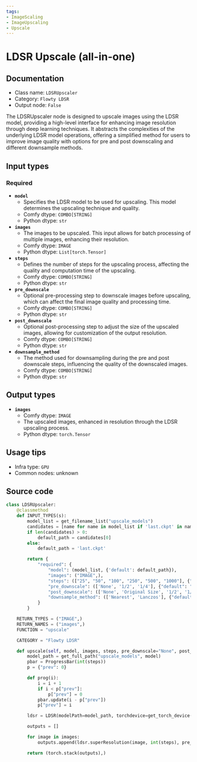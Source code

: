 ```yaml
---
tags:
- ImageScaling
- ImageUpscaling
- Upscale
---
```


# LDSR Upscale (all-in-one)
## Documentation
- Class name: `LDSRUpscaler`
- Category: `Flowty LDSR`
- Output node: `False`

The LDSRUpscaler node is designed to upscale images using the LDSR model, providing a high-level interface for enhancing image resolution through deep learning techniques. It abstracts the complexities of the underlying LDSR model operations, offering a simplified method for users to improve image quality with options for pre and post downscaling and different downsample methods.
## Input types
### Required
- **`model`**
    - Specifies the LDSR model to be used for upscaling. This model determines the upscaling technique and quality.
    - Comfy dtype: `COMBO[STRING]`
    - Python dtype: `str`
- **`images`**
    - The images to be upscaled. This input allows for batch processing of multiple images, enhancing their resolution.
    - Comfy dtype: `IMAGE`
    - Python dtype: `List[torch.Tensor]`
- **`steps`**
    - Defines the number of steps for the upscaling process, affecting the quality and computation time of the upscaling.
    - Comfy dtype: `COMBO[STRING]`
    - Python dtype: `str`
- **`pre_downscale`**
    - Optional pre-processing step to downscale images before upscaling, which can affect the final image quality and processing time.
    - Comfy dtype: `COMBO[STRING]`
    - Python dtype: `str`
- **`post_downscale`**
    - Optional post-processing step to adjust the size of the upscaled images, allowing for customization of the output resolution.
    - Comfy dtype: `COMBO[STRING]`
    - Python dtype: `str`
- **`downsample_method`**
    - The method used for downsampling during the pre and post downscale steps, influencing the quality of the downscaled images.
    - Comfy dtype: `COMBO[STRING]`
    - Python dtype: `str`
## Output types
- **`images`**
    - Comfy dtype: `IMAGE`
    - The upscaled images, enhanced in resolution through the LDSR upscaling process.
    - Python dtype: `torch.Tensor`
## Usage tips
- Infra type: `GPU`
- Common nodes: unknown


## Source code
```python
class LDSRUpscaler:
    @classmethod
    def INPUT_TYPES(s):
        model_list = get_filename_list("upscale_models")
        candidates = [name for name in model_list if 'last.ckpt' in name]
        if len(candidates) > 0:
            default_path = candidates[0]
        else:
            default_path = 'last.ckpt'

        return {
            "required": {
                "model": (model_list, {'default': default_path}),
                "images": ("IMAGE",),
                "steps": (["25", "50", "100", "250", "500", "1000"], {"default": "100"}),
                "pre_downscale": (['None', '1/2', '1/4'], {"default": "None"}),
                "post_downscale": (['None', 'Original Size', '1/2', '1/4'], {"default": "None"}),
                "downsample_method": (['Nearest', 'Lanczos'], {"default": "Lanczos"}),
            }
        }

    RETURN_TYPES = ("IMAGE",)
    RETURN_NAMES = ("images",)
    FUNCTION = "upscale"

    CATEGORY = "Flowty LDSR"

    def upscale(self, model, images, steps, pre_downscale="None", post_downscale="None", downsample_method="Lanczos"):
        model_path = get_full_path("upscale_models", model)
        pbar = ProgressBar(int(steps))
        p = {"prev": 0}

        def prog(i):
            i = i + 1
            if i < p["prev"]:
                p["prev"] = 0
            pbar.update(i - p["prev"])
            p["prev"] = i

        ldsr = LDSR(modelPath=model_path, torchdevice=get_torch_device(), on_progress=prog)

        outputs = []

        for image in images:
            outputs.append(ldsr.superResolution(image, int(steps), pre_downscale, post_downscale, downsample_method))

        return (torch.stack(outputs),)

```
